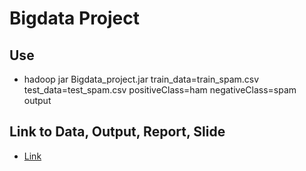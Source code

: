 # Bigdata Project
## Use
- hadoop jar Bigdata_project.jar train_data=train_spam.csv test_data=test_spam.csv positiveClass=ham negativeClass=spam output
## Link to Data, Output, Report, Slide
- [Link](https://drive.google.com/drive/folders/19cRF4D3GZfOClpg4Frtse19NQcaFDM73)